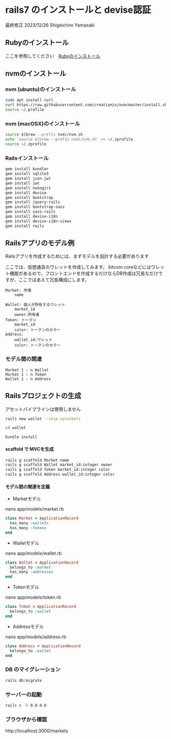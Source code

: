 # rails7 のインストールと devise認証

最終修正 2023/12/26 Shigeichiro Yamasaki

## Rubyのインストール

ここを参照してください　[Rubyのインストール](./ruby.md)

## nvmのインストール

### nvm (ubuntu)のインストール

```bash
sudo apt install curl 
curl https://raw.githubusercontent.com/creationix/nvm/master/install.sh | bash
source ~/.profile
```

### nvm (macOSX)のインストール

```bash
source $(brew --prefix nvm)/nvm.sh
echo 'source $(brew --prefix nvm)/nvm.sh' >> ~/.zprofile
source ~/.zprofile
```

### Railsインストール

```bash
gem install bundler
gem install sqlite3
gem install json-jwt
gem install jwt
gem install nokogiri
gem install devise
gem install bootstrap
gem install jquery-rails
gem install bootstrap-sass
gem install sass-rails
gem install devise-i18n
gem install devise-i18n-views
gem install rails
```

## Railsアプリのモデル例

Railsアプリを作成するためには、まずモデルを設計する必要があります

ここでは、仮想通貨のワレットを作成してみます。
bitcoin coreなどにはワレット機能があるので、フロントエンドを作成するだけならDB作成は冗長なだけですが、ここではあえて冗長構成にします。

```
Market: 市場
    name

Wallet: 個人が所有するワレット
    market_id
    owner:所有者
Token: トークン
    market_id
    color: トークンのカラー
Address:
    wallet_id:ワレット
    color: トークンのカラー
```

###  モデル間の関連

```
Market 1 : n Wallet
Market 1 : n Token
Wallet 1 : n Address
```

## Railsプロジェクトの生成

アセットパイプラインは使用しません

```bash
rails new wallet --skip-sprockets

cd wallet
```

```
bundle install
```

#### scaffold で MVCを生成

```bash
rails g scaffold Market name
rails g scaffold Wallet market_id:integer owner
rails g scaffold Token market_id:integer color
rails g scaffold Address wallet_id:integer color
```

#### モデル間の関連を定義

* Marketモデル

nano app/models/market.rb 

```ruby
class Market < ApplicationRecord
  has_many :wallets
  has_many :tokens
end
```


* Walletモデル

nano app/models/wallet.rb 

```ruby
class Wallet < ApplicationRecord
  belongs_to :market
  has_many :addresses
end
```

* Tokenモデル

nano app/models/token.rb 

```ruby
class Token < ApplicationRecord
  belongs_to :wallet
end
```

* Addressモデル

nano app/models/address.rb 

```ruby
class Address < ApplicationRecord
  belongs_to :wallet
end
```

### DB のマイグレーション

```bash
rails db:migrate
```

### サーバーの起動

```bash
rails s -b 0.0.0.0
```

### ブラウザから確認

http://localhost:3000/markets

